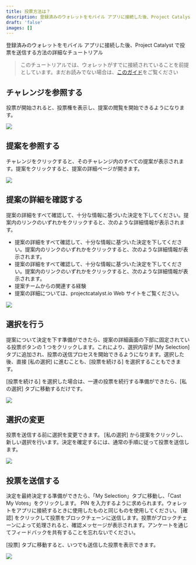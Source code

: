 ```yaml
---
title: 投票方法は？
description: 登録済みのウォレットをモバイル アプリに接続した後、Project Catalyst で投票を送信する方法の詳細なチュートリアル
draft: 'false'
images: []
---
```


登録済みのウォレットをモバイル アプリに接続した後、Project Catalyst で投票を送信する方法の詳細なチュートリアル

> このチュートリアルでは、ウォレットがすでに接続されていることを前提としています。まだお読みでない場合は、[このガイド](placeholder)をご覧ください

## チャレンジを参照する

投票が開始されると、投票権を表示し、提案の閲覧を開始できるようになります。

<image src="https://1213278952-files.gitbook.io/~/files/v0/b/gitbook-x-prod.appspot.com/o/spaces%2F1WSgbrgHqq5E9Mh8hoBn%2Fuploads%2FprCmweYsB85zT6S17KMY%2F1.png?alt=media&amp;token=57a3ac24-f240-4668-8622-6c6f78334775"></image>

## 提案を参照する

チャレンジをクリックすると、そのチャレンジ内のすべての提案が表示されます。提案をクリックすると、提案の詳細ページが開きます。

<image src="https://1213278952-files.gitbook.io/~/files/v0/b/gitbook-x-prod.appspot.com/o/spaces%2F1WSgbrgHqq5E9Mh8hoBn%2Fuploads%2F83QpPVjj7IXp86zpwhLP%2F2.png?alt=media&amp;token=86a0568c-dd4a-4d57-97d3-f4db0ce25591"></image>

## 提案の詳細を確認する

提案の詳細をすべて確認して、十分な情報に基づいた決定を下してください。提案内のリンクのいずれかをクリックすると、次のような詳細情報が表示されます。

- 提案の詳細をすべて確認して、十分な情報に基づいた決定を下してください。提案内のリンクのいずれかをクリックすると、次のような詳細情報が表示されます。
- 提案の詳細をすべて確認して、十分な情報に基づいた決定を下してください。提案内のリンクのいずれかをクリックすると、次のような詳細情報が表示されます。
- 提案チームからの関連する経験
- 提案の詳細については、projectcatalyst.io Web サイトをご覧ください。

<image src="https://1213278952-files.gitbook.io/~/files/v0/b/gitbook-x-prod.appspot.com/o/spaces%2F1WSgbrgHqq5E9Mh8hoBn%2Fuploads%2FKuWsDlO4Xl720VIm79zh%2F3.png?alt=media&amp;token=cb906f3c-b176-4d7d-a033-fd70b0f67c98"></image>

## 選択を行う

提案について決定を下す準​​備ができたら、提案の詳細画面の下部に固定されている投票ボタンの 1 つをクリックします。これにより、選択内容が [My Selection] タブに追加され、投票の送信プロセスを開始できるようになります。選択した後、直接 [私の選択] に進むことも、[投票を続ける] を選択することもできます。

[投票を続ける] を選択した場合は、一連の投票を続行する準備ができたら、[私の選択] タブに移動するだけです。

<image src="https://1213278952-files.gitbook.io/~/files/v0/b/gitbook-x-prod.appspot.com/o/spaces%2F1WSgbrgHqq5E9Mh8hoBn%2Fuploads%2FPJ1ha9kMlJAHTvFAaGR9%2F4.png?alt=media&amp;token=19eb49d2-4d20-4b39-a586-181eff7cd6fa"></image>

## 選択の変更

投票を送信する前に選択を変更できます。 [私の選択] から提案をクリックし、新しい選択を行います。決定を確定するには、通常の手順に従って投票を送信します。

<image src="https://1213278952-files.gitbook.io/~/files/v0/b/gitbook-x-prod.appspot.com/o/spaces%2F1WSgbrgHqq5E9Mh8hoBn%2Fuploads%2FxjJRWp5Ls8YtGshmzT4x%2F5.png?alt=media&amp;token=6e2d9a97-e6fe-49e0-878c-56da80898687"></image>

## 投票を送信する

決定を最終決定する準備ができたら、「My Selection」タブに移動し、「Cast My Votes」をクリックします。 PIN を入力するように求められます。ウォレットをアプリに接続するときに使用したものと同じものを使用してください。 [確認] をクリックして投票をブロックチェーンに送信します。投票がブロックチェーンによって処理されると、確認メッセージが表示されます。アンケートを通じてフィードバックを共有することを忘れないでください。

[投票] タブに移動すると、いつでも送信した投票を表示できます。

<image src="https://1213278952-files.gitbook.io/~/files/v0/b/gitbook-x-prod.appspot.com/o/spaces%2F1WSgbrgHqq5E9Mh8hoBn%2Fuploads%2FCaw043aOuYHOwKETbzFp%2F6.png?alt=media&amp;token=6d9654da-d6d6-44b1-b937-179fe941dfd2"></image>
